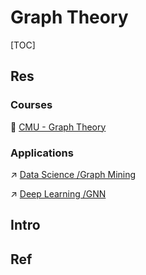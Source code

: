 # Graph Theory

[TOC]

## Res
### Courses
🏫 [CMU - Graph Theory](https://www.math.cmu.edu/~af1p/Teaching/GT/)


### Applications
↗ [Data Science /Graph Mining](../../../../Data%20Science/⛏️%20Data%20Mining/Graph%20Mining/Graph%20Mining.md)

↗ [Deep Learning /GNN](../../../Artificial%20Intelligence/🗝️%20AI_Core/🥽%20Deep%20Learning%20(Neural%20Network)/🕸️%20GNN%20(Graph%20Neural%20Network)/GNN.md)



## Intro


## Ref

